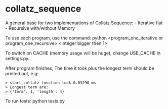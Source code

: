 # collatz_sequence

A general base for two implementations of Collatz Sequence:
    - Iterative flat
    - Recursive with/without Memory

To use each program, use the command:
    python <program_one_iterative or program_one_recursive> <integer bigger then 1>

To switch on CACHE (memory usage will be huge), change USE_CACHE in settings.py.

After program finishes, The time it took plus the longest term should be printed out, e.g:

    > start_collatz function took 0.03290 ms
    > Longest term are:
    > {'term': 1, 'length': 4}

To run tests:
    python tests.py
